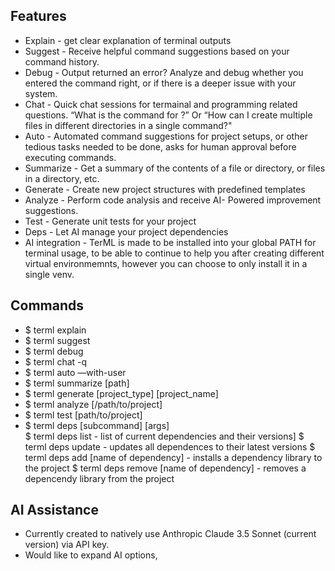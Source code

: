 ## Features
- Explain - get clear explanation of terminal outputs  
- Suggest - Receive helpful command suggestions based on your command history.  
- Debug - Output returned an error? Analyze and debug whether you entered the command right, or if there is a deeper issue with your system.  
- Chat - Quick chat sessions for termainal and programming related questions. “What is the command for <Action>?” Or “How can I create multiple files in different directories in a single command?"  
- Auto - Automated command suggestions for project setups, or other tedious tasks needed to be done, asks for human approval before executing commands.  
- Summarize - Get a summary of the contents of a file or directory, or files in a directory, etc.  
- Generate - Create new project structures with predefined templates  
- Analyze - Perform code analysis and receive AI- Powered improvement suggestions.  
- Test - Generate unit tests for your project  
- Deps - Let AI manage your project dependencies  
- AI integration - TerML is made to be installed into your global PATH for terminal usage, to be able to continue to help you after creating different virtual environmemnts, however you can choose to only install it in a single venv.  

## Commands
- $ terml explain  
- $ terml suggest  
- $ terml debug  
- $ terml chat -q  
- $ terml auto —with-user  
- $ terml summarize [path]  
- $ terml generate [project_type] [project_name]  
- $ terml analyze [/path/to/project]  
- $ terml test [path/to/project]  
- $ terml deps [subcommand] [args]  
  $ terml deps list - list of current dependencies and their versions]
  $ terml deps update - updates all dependences to their latest versions
  $ terml deps add [name of dependency] - installs a dependency library to the project
  $ terml deps remove [name of dependency] - removes a depencendy library from the project 

## AI Assistance
- Currently created to natively use Anthropic Claude 3.5 Sonnet (current version) via API key.  
- Would like to expand AI options,  
